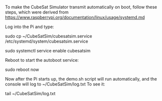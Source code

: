 To make the CubeSat Simulator transmit automatically on boot, follow these steps, which were derived from https://www.raspberrypi.org/documentation/linux/usage/systemd.md


Log into the Pi and type:

sudo cp ~/CubeSatSim/cubesatsim.service /etc/systemd/system/cubesatsim.service

sudo systemctl service enable cubesatsim

Reboot to start the autoboot service:

sudo reboot now

Now after the Pi starts up, the demo.sh script will run automatically, and the console will log to ~/CubeSatSim/log.txt  To see it:

tail ~/CubeSatSim/log.txt
